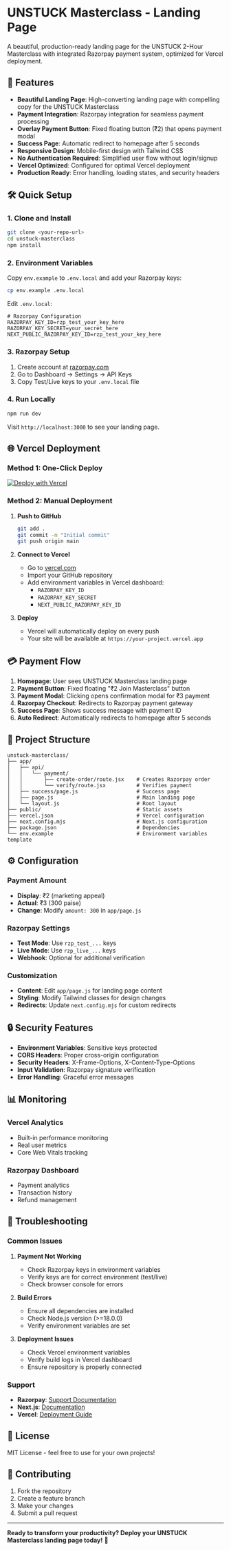 # UNSTUCK Masterclass - Landing Page

A beautiful, production-ready landing page for the UNSTUCK 2-Hour Masterclass with integrated Razorpay payment system, optimized for Vercel deployment.

## 🚀 Features

- **Beautiful Landing Page**: High-converting landing page with compelling copy for the UNSTUCK Masterclass
- **Payment Integration**: Razorpay integration for seamless payment processing
- **Overlay Payment Button**: Fixed floating button (₹2) that opens payment modal
- **Success Page**: Automatic redirect to homepage after 5 seconds
- **Responsive Design**: Mobile-first design with Tailwind CSS
- **No Authentication Required**: Simplified user flow without login/signup
- **Vercel Optimized**: Configured for optimal Vercel deployment
- **Production Ready**: Error handling, loading states, and security headers

## 🛠️ Quick Setup

### 1. Clone and Install

```bash
git clone <your-repo-url>
cd unstuck-masterclass
npm install
```

### 2. Environment Variables

Copy `env.example` to `.env.local` and add your Razorpay keys:

```bash
cp env.example .env.local
```

Edit `.env.local`:
```env
# Razorpay Configuration
RAZORPAY_KEY_ID=rzp_test_your_key_here
RAZORPAY_KEY_SECRET=your_secret_here
NEXT_PUBLIC_RAZORPAY_KEY_ID=rzp_test_your_key_here
```

### 3. Razorpay Setup

1. Create account at [razorpay.com](https://razorpay.com)
2. Go to Dashboard → Settings → API Keys
3. Copy Test/Live keys to your `.env.local` file

### 4. Run Locally

```bash
npm run dev
```

Visit `http://localhost:3000` to see your landing page.

## 🌐 Vercel Deployment

### Method 1: One-Click Deploy

[![Deploy with Vercel](https://vercel.com/button)](https://vercel.com/new/clone?repository-url=https://github.com/yourusername/unstuck-masterclass)

### Method 2: Manual Deployment

1. **Push to GitHub**
   ```bash
   git add .
   git commit -m "Initial commit"
   git push origin main
   ```

2. **Connect to Vercel**
   - Go to [vercel.com](https://vercel.com)
   - Import your GitHub repository
   - Add environment variables in Vercel dashboard:
     - `RAZORPAY_KEY_ID`
     - `RAZORPAY_KEY_SECRET`
     - `NEXT_PUBLIC_RAZORPAY_KEY_ID`

3. **Deploy**
   - Vercel will automatically deploy on every push
   - Your site will be available at `https://your-project.vercel.app`

## 💳 Payment Flow

1. **Homepage**: User sees UNSTUCK Masterclass landing page
2. **Payment Button**: Fixed floating "₹2 Join Masterclass" button
3. **Payment Modal**: Clicking opens confirmation modal for ₹3 payment
4. **Razorpay Checkout**: Redirects to Razorpay payment gateway
5. **Success Page**: Shows success message with payment ID
6. **Auto Redirect**: Automatically redirects to homepage after 5 seconds

## 📁 Project Structure

```
unstuck-masterclass/
├── app/
│   ├── api/
│   │   └── payment/
│   │       ├── create-order/route.jsx    # Creates Razorpay order
│   │       └── verify/route.jsx          # Verifies payment
│   ├── success/page.js                   # Success page
│   ├── page.js                           # Main landing page
│   └── layout.js                         # Root layout
├── public/                               # Static assets
├── vercel.json                           # Vercel configuration
├── next.config.mjs                       # Next.js configuration
├── package.json                          # Dependencies
└── env.example                           # Environment variables template
```

## ⚙️ Configuration

### Payment Amount
- **Display**: ₹2 (marketing appeal)
- **Actual**: ₹3 (300 paise)
- **Change**: Modify `amount: 300` in `app/page.js`

### Razorpay Settings
- **Test Mode**: Use `rzp_test_...` keys
- **Live Mode**: Use `rzp_live_...` keys
- **Webhook**: Optional for additional verification

### Customization
- **Content**: Edit `app/page.js` for landing page content
- **Styling**: Modify Tailwind classes for design changes
- **Redirects**: Update `next.config.mjs` for custom redirects

## 🔒 Security Features

- **Environment Variables**: Sensitive keys protected
- **CORS Headers**: Proper cross-origin configuration
- **Security Headers**: X-Frame-Options, X-Content-Type-Options
- **Input Validation**: Razorpay signature verification
- **Error Handling**: Graceful error messages

## 📊 Monitoring

### Vercel Analytics
- Built-in performance monitoring
- Real user metrics
- Core Web Vitals tracking

### Razorpay Dashboard
- Payment analytics
- Transaction history
- Refund management

## 🐛 Troubleshooting

### Common Issues

1. **Payment Not Working**
   - Check Razorpay keys in environment variables
   - Verify keys are for correct environment (test/live)
   - Check browser console for errors

2. **Build Errors**
   - Ensure all dependencies are installed
   - Check Node.js version (>=18.0.0)
   - Verify environment variables are set

3. **Deployment Issues**
   - Check Vercel environment variables
   - Verify build logs in Vercel dashboard
   - Ensure repository is properly connected

### Support

- **Razorpay**: [Support Documentation](https://razorpay.com/docs/)
- **Next.js**: [Documentation](https://nextjs.org/docs)
- **Vercel**: [Deployment Guide](https://vercel.com/docs)

## 📝 License

MIT License - feel free to use for your own projects!

## 🤝 Contributing

1. Fork the repository
2. Create a feature branch
3. Make your changes
4. Submit a pull request

---

**Ready to transform your productivity? Deploy your UNSTUCK Masterclass landing page today!** 🚀